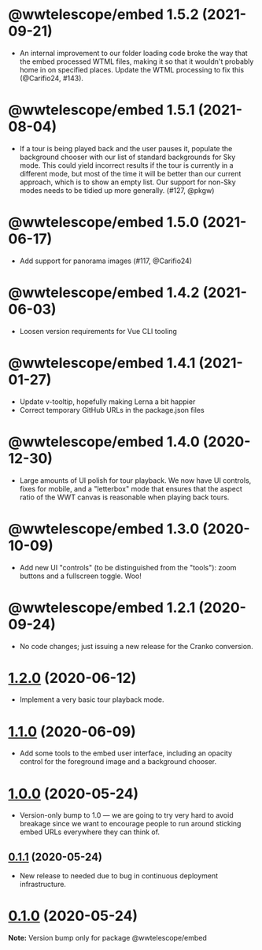 # @wwtelescope/embed 1.5.2 (2021-09-21)

- An internal improvement to our folder loading code broke the way that the
  embed processed WTML files, making it so that it wouldn't probably home in on
  specified places. Update the WTML processing to fix this (@Carifio24, #143).


# @wwtelescope/embed 1.5.1 (2021-08-04)

- If a tour is being played back and the user pauses it, populate the background
  chooser with our list of standard backgrounds for Sky mode. This could yield
  incorrect results if the tour is currently in a different mode, but most of
  the time it will be better than our current approach, which is to show an
  empty list. Our support for non-Sky modes needs to be tidied up more
  generally. (#127, @pkgw)


# @wwtelescope/embed 1.5.0 (2021-06-17)

- Add support for panorama images (#117, @Carifio24)

[#117]: https://github.com/WorldWideTelescope/wwt-webgl-engine/pull/117


# @wwtelescope/embed 1.4.2 (2021-06-03)

- Loosen version requirements for Vue CLI tooling


# @wwtelescope/embed 1.4.1 (2021-01-27)

- Update v-tooltip, hopefully making Lerna a bit happier
- Correct temporary GitHub URLs in the package.json files


# @wwtelescope/embed 1.4.0 (2020-12-30)

- Large amounts of UI polish for tour playback. We now have UI controls, fixes
  for mobile, and a "letterbox" mode that ensures that the aspect ratio of the
  WWT canvas is reasonable when playing back tours.


# @wwtelescope/embed 1.3.0 (2020-10-09)

- Add new UI "controls" (to be distinguished from the "tools"): zoom buttons and
  a fullscreen toggle. Woo!


# @wwtelescope/embed 1.2.1 (2020-09-24)

- No code changes; just issuing a new release for the Cranko conversion.


# [1.2.0](https://github.com/pkgw/wwt-webgl-engine/compare/@wwtelescope/embed@1.2.0-beta.1...@wwtelescope/embed@1.2.0) (2020-06-12)

- Implement a very basic tour playback mode.


# [1.1.0](https://github.com/pkgw/wwt-webgl-engine/compare/@wwtelescope/embed@1.1.0-beta.0...@wwtelescope/embed@1.1.0) (2020-06-09)

- Add some tools to the embed user interface, including an opacity control for
  the foreground image and a background chooser.


# [1.0.0](https://github.com/pkgw/wwt-webgl-engine/compare/@wwtelescope/embed@0.1.1...@wwtelescope/embed@1.0.0) (2020-05-24)

- Version-only bump to 1.0 — we are going to try very hard to avoid breakage since we want
  to encourage people to run around sticking embed URLs everywhere they can think of.


## [0.1.1](https://github.com/pkgw/wwt-webgl-engine/compare/@wwtelescope/embed@0.1.1-beta.0...@wwtelescope/embed@0.1.1) (2020-05-24)

- New release to needed due to bug in continuous deployment infrastructure.


# [0.1.0](https://github.com/pkgw/wwt-webgl-engine/compare/@wwtelescope/embed@0.1.0-beta.4...@wwtelescope/embed@0.1.0) (2020-05-24)

**Note:** Version bump only for package @wwtelescope/embed
